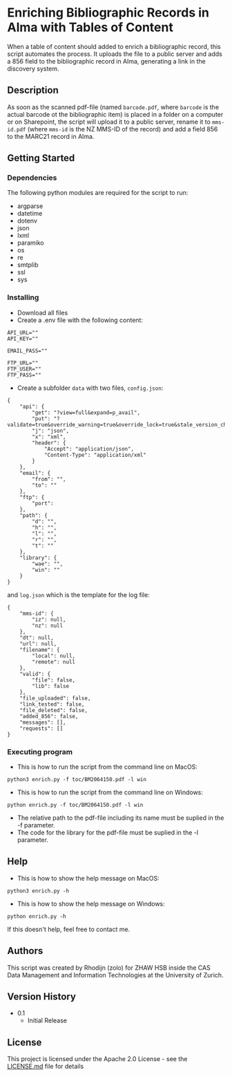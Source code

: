 # Enriching Bibliographic Records in Alma with Tables of Content

When a table of content should added to enrich a bibliographic record, this script automates the process. It uploads the file to a public server and adds a 856 field to the bibliographic record in Alma, generating a link in the discovery system.

## Description

As soon as the scanned pdf-file (named ```barcode.pdf```, where ```barcode``` is the actual barcode ot the bibliographic item) is placed in a folder on a computer or on Sharepoint, the script will upload it to a public server, rename it to ```mms-id.pdf``` (where ```mms-id``` is the NZ MMS-ID of the record) and add a field 856 to the MARC21 record in Alma.

## Getting Started

### Dependencies

The following python modules are required for the script to run:
* argparse
* datetime
* dotenv
* json
* lxml
* paramiko
* os
* re
* smtplib
* ssl
* sys

### Installing

* Download all files
* Create a .env file with the following content:
```
ÀPI_URL=""
API_KEY=""

EMAIL_PASS=""

FTP_URL=""
FTP_USER=""
FTP_PASS=""
```
* Create a subfolder ```data``` with two files, ```config.json```:
```
{
    "api": {
        "get": "?view=full&expand=p_avail",
        "put": "?validate=true&override_warning=true&override_lock=true&stale_version_check=false&cataloger_level=20&check_match=false",
        "j": "json",
        "x": "xml",
        "header": {
            "Accept": "application/json",
            "Content-Type": "application/xml"
        }
    },
    "email": {
        "from": "",
        "to": ""
    },
    "ftp": {
        "port":
    },
    "path": {
        "d": "",
        "h": "",
        "l": "",
        "r": "",
        "t": ""
    },
    "library": {
        "wae": "",
        "win": ""
    }
}
```
and ```log.json``` which is the template for the log file:
```
{
    "mms-id": {
        "iz": null,
        "nz": null
    },
    "dt": null,
    "url": null,
    "filename": {
        "local": null,
        "remote": null
    },
    "valid": {
        "file": false,
        "lib": false
    },
    "file_uploaded": false,
    "link_tested": false,
    "file_deleted": false,
    "added_856": false,
    "messages": [],
    "requests": []
}
```

### Executing program

* This is how to run the script from the command line on MacOS:
```
python3 enrich.py -f toc/BM2064150.pdf -l win
```
* This is how to run the script from the command line on Windows:
```
python enrich.py -f toc/BM2064150.pdf -l win
```
* The relative path to the pdf-file including its name must be suplied in the -f parameter.
* The code for the library for the pdf-file must be suplied in the -l parameter.

## Help

* This is how to show the help message on MacOS:
```
python3 enrich.py -h
```
* This is how to show the help message on Windows:
```
python enrich.py -h
```
If this doesn't help, feel free to contact me.

## Authors

This script was created by Rhodijn (zolo) for ZHAW HSB inside the CAS Data Management and Information Technologies at the University of Zurich.

## Version History

* 0.1
    * Initial Release

## License

This project is licensed under the Apache 2.0 License - see the [LICENSE.md](https://github.com/rhodijn/toc/blob/main/LICENSE.md) file for details
